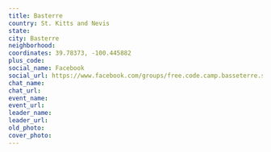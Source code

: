 ```yaml
---
title: Basterre
country: St. Kitts and Nevis
state: 
city: Basterre
neighborhood: 
coordinates: 39.78373, -100.445882
plus_code:
social_name: Facebook
social_url: https://www.facebook.com/groups/free.code.camp.basseterre.stkitts
chat_name:
chat_url:
event_name:
event_url:
leader_name:
leader_url:
old_photo: 
cover_photo:
---
```

